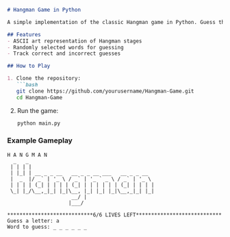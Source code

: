 ```markdown
# Hangman Game in Python

A simple implementation of the classic Hangman game in Python. Guess the hidden word by suggesting letters within a limited number of attempts.

## Features
- ASCII art representation of Hangman stages
- Randomly selected words for guessing
- Track correct and incorrect guesses

## How to Play

1. Clone the repository:
   ```bash
   git clone https://github.com/yourusername/Hangman-Game.git
   cd Hangman-Game
   ```
2. Run the game:
   ```bash
   python main.py
   ```

### Example Gameplay
```
H A N G M A N
  _   _
 | | | |
 | |_| | __ _ _ __   __ _ _ __ ___   __ _ _ __    
 |  _  |/ _` | '_ \ / _` | '_ ` _ \ / _` | '_ \   
 | | | | (_| | | | | (_| | | | | | | (_| | | | |  
 \_| |_/\__,_|_| |_|\__, |_| |_| |_|\__,_|_| |_|  
                     __/ |                       
                    |___/    

****************************6/6 LIVES LEFT****************************
Guess a letter: a
Word to guess: _ _ _ _ _ _
```
